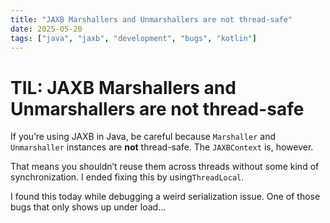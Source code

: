 ```yaml
---
title: "JAXB Marshallers and Unmarshallers are not thread-safe"
date: 2025-05-20
tags: ["java", "jaxb", "development", "bugs", "kotlin"]
---
```


# TIL: JAXB Marshallers and Unmarshallers are not thread-safe

If you’re using JAXB in Java, be careful because `Marshaller` and `Unmarshaller` instances are **not** thread-safe. 
The `JAXBContext` is, however. 

That means you shouldn’t reuse them across threads without some kind of synchronization. I ended fixing this by using`ThreadLocal`.

I found this today while debugging a weird serialization issue. One of those bugs that only shows up under load... 